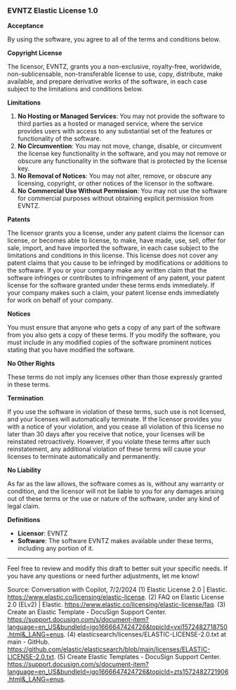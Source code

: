 ### EVNTZ Elastic License 1.0

**Acceptance**

By using the software, you agree to all of the terms and conditions below.

**Copyright License**

The licensor, EVNTZ, grants you a non-exclusive, royalty-free, worldwide, non-sublicensable, non-transferable license to use, copy, distribute, make available, and prepare derivative works of the software, in each case subject to the limitations and conditions below.

**Limitations**

1. **No Hosting or Managed Services**: You may not provide the software to third parties as a hosted or managed service, where the service provides users with access to any substantial set of the features or functionality of the software.
2. **No Circumvention**: You may not move, change, disable, or circumvent the license key functionality in the software, and you may not remove or obscure any functionality in the software that is protected by the license key.
3. **No Removal of Notices**: You may not alter, remove, or obscure any licensing, copyright, or other notices of the licensor in the software.
4. **No Commercial Use Without Permission**: You may not use the software for commercial purposes without obtaining explicit permission from EVNTZ.

**Patents**

The licensor grants you a license, under any patent claims the licensor can license, or becomes able to license, to make, have made, use, sell, offer for sale, import, and have imported the software, in each case subject to the limitations and conditions in this license. This license does not cover any patent claims that you cause to be infringed by modifications or additions to the software. If you or your company make any written claim that the software infringes or contributes to infringement of any patent, your patent license for the software granted under these terms ends immediately. If your company makes such a claim, your patent license ends immediately for work on behalf of your company.

**Notices**

You must ensure that anyone who gets a copy of any part of the software from you also gets a copy of these terms. If you modify the software, you must include in any modified copies of the software prominent notices stating that you have modified the software.

**No Other Rights**

These terms do not imply any licenses other than those expressly granted in these terms.

**Termination**

If you use the software in violation of these terms, such use is not licensed, and your licenses will automatically terminate. If the licensor provides you with a notice of your violation, and you cease all violation of this license no later than 30 days after you receive that notice, your licenses will be reinstated retroactively. However, if you violate these terms after such reinstatement, any additional violation of these terms will cause your licenses to terminate automatically and permanently.

**No Liability**

As far as the law allows, the software comes as is, without any warranty or condition, and the licensor will not be liable to you for any damages arising out of these terms or the use or nature of the software, under any kind of legal claim.

**Definitions**

- **Licensor**: EVNTZ
- **Software**: The software EVNTZ makes available under these terms, including any portion of it.

---

Feel free to review and modify this draft to better suit your specific needs. If you have any questions or need further adjustments, let me know!

Source: Conversation with Copilot, 7/2/2024
(1) Elastic License 2.0 | Elastic. https://www.elastic.co/licensing/elastic-license.
(2) FAQ on Elastic License 2.0 (ELv2) | Elastic. https://www.elastic.co/licensing/elastic-license/faq.
(3) Create an Elastic Template - DocuSign Support Center. https://support.docusign.com/s/document-item?language=en_US&bundleId=igo1666647424726&topicId=vxi1572482718750.html&_LANG=enus.
(4) elasticsearch/licenses/ELASTIC-LICENSE-2.0.txt at main - GitHub. https://github.com/elastic/elasticsearch/blob/main/licenses/ELASTIC-LICENSE-2.0.txt.
(5) Create Elastic Templates - DocuSign Support Center. https://support.docusign.com/s/document-item?language=en_US&bundleId=igo1666647424726&topicId=zts1572482721906.html&_LANG=enus.